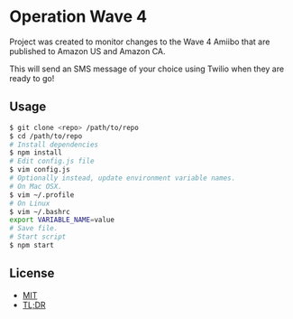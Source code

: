 Operation Wave 4
===============


Project was created to monitor changes to the Wave 4 Amiibo that are published to Amazon US and Amazon CA.

This will send an SMS message of your choice using Twilio when they are ready to go!


Usage
----------
```bash
$ git clone <repo> /path/to/repo
$ cd /path/to/repo
# Install dependencies
$ npm install
# Edit config.js file
$ vim config.js
# Optionally instead, update environment variable names.
# On Mac OSX.
$ vim ~/.profile
# On Linux
$ vim ~/.bashrc
export VARIABLE_NAME=value
# Save file.
# Start script
$ npm start
```

License
----------
* [MIT](http://brutalhonesty.mit-license.org/)
* [TL;DR](https://tldrlegal.com/license/mit-license)